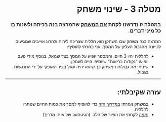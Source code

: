 <div lang="he" dir="rtl">
  
# מטלה 3 - שינוי משחק
### במטלה זו נדרשנו לקחת [את המשחק](https://github.com/gamedev-at-ariel/02-prefabs-triggers) שהמרצה בנה בכיתה ולשנות בו כל מיני דברים.
המרצה בנה משחק שבו השחקן הוא חללית שצריכה לירות ולהרוג אוייבים שמגיעים לכייונה מהגבול העליון של המסך.
אני בחרתי להוסיף:
- לחללית יהיו 3 חיים, והמספר יופיע על המסך בצד שמאל, בנוסף מידי פעם יופיעו "נקודות בריאות" שיוסיפו חיים לשחקן.
- שיניתי את גבולות המשחק כך שהוא יהיה עגול בציר האופקי על ידי התנגשות בגבול.

----
## עזרה שקיבלתי:
 - במשחק נעזרתי [במדריך הזה](https://www.youtube.com/watch?v=BLfNP4Sc_iA&t=762s&ab_channel=Brackeys) כדי להוסיף למסך את כמות החיים שנותרו לחללית.
 - [ומפה](https://github.com/Brackeys/Health-Bar/blob/master/Health%20Bar/Assets/Sprites/Heart.png) לקחתי את הציור של הלב. (הגיטהאב של אותו מדריך)


  </div>
